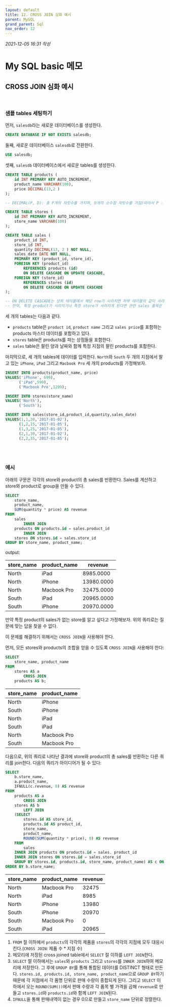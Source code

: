 ```yaml
---
layout: default
title: 12. CROSS JOIN 심화 예시
parent: MySQL
grand_parent: Sql
nav_order: 12
---
```


_2021-12-05 16:31 작성_

# My SQL basic 메모

## CROSS JOIN 심화 예시

<br/>

### 샘플 tables 세팅하기

먼저, `salesdb`라는 새로운 데이터베이스를 생성한다.

~~~~sql
CREATE DATABASE IF NOT EXISTS salesdb;
~~~~

둘째, 새로운 데이터베이스 `salesdb`로 전환한다.

~~~~sql
USE salesdb;
~~~~

셋째, `salesdb` 데이터베이스에서 새로운 tables를 생성한다.

~~~~sql
CREATE TABLE products (
    id INT PRIMARY KEY AUTO_INCREMENT,
    product_name VARCHAR(100),
    price DECIMAL(13,2 )
);

-- DECIMAL(P, D): 총 P개의 자릿수를 가지며, D개의 소수점 자릿수를 가짐(따라서 P - D 개의 자릿수는 정수 자릿수를 의미한다.)

CREATE TABLE stores (
    id INT PRIMARY KEY AUTO_INCREMENT,
    store_name VARCHAR(100)
);

CREATE TABLE sales (
    product_id INT,
    store_id INT,
    quantity DECIMAL(13, 2 ) NOT NULL,
    sales_date DATE NOT NULL,
    PRIMARY KEY (product_id, store_id),
    FOREIGN KEY (product_id)
        REFERENCES products (id)
        ON DELETE CASCADE ON UPDATE CASCADE,
    FOREIGN KEY (store_id)
        REFERENCES stores (id)
        ON DELETE CASCADE ON UPDATE CASCADE 
);

-- ON DELETE CASCADE는 상위 테이블에서 해당 row가 사라지면 하부 테이블의 값이 사라지게 한다.
-- 만약, 특정 product가 사라지거나 특정 store가 사라지게 된다면 관련 sales 품목은 모두 사라져야 하며 업데이트 될 경우 모두 업데이트 되어야 한다. (FOREIGN KEY)
~~~~

세 개의 tables는 다음과 같다.

- `products` table은 `product id`, `product name` 그리고 `sales price`를 포함하는 products 마스터 데이터를 포함하고 있다.
- `stores` table은 products를 파는 상점들을 포함한다.
- `sales` table은 팔린 양과 날짜와 함께 특정 지점의 팔린 products를 포함한다.

마지막으로, 세 개의 tables에 데이터를 입력한다. `North`와 `South` 두 개의 지점에서 팔고 있는 `iPhone`, `iPad` 그리고 `Macbook Pro` 세 개의 products를 가정해보자.

~~~~sql
INSERT INTO products(product_name, price)
VALUES('iPhone', 699),
      ('iPad',599),
      ('Macbook Pro',1299);

INSERT INTO stores(store_name)
VALUES('North'),
      ('South');

INSERT INTO sales(store_id,product_id,quantity,sales_date)
VALUES(1,1,20,'2017-01-02'),
      (1,2,15,'2017-01-05'),
      (1,3,25,'2017-01-05'),
      (2,1,30,'2017-01-02'),
      (2,2,35,'2017-01-05');
~~~~

<br/><br/>

### 예시

아래의 구문은 각각의 store와 product의 총 sales를 반환한다. Sales를 계산하고 store와 product로 group을 만들 수 있다.

~~~~sql
SELECT
    store_name,
    product_name,
    SUM(quantity * price) AS revenue
FROM
    sales
        INNER JOIN
    products ON products.id = sales.product_id
        INNER JOIN
    stores ON stores.id = sales.store_id
GROUP BY store_name, product_name;
~~~~

output:

| store_name | product_name | revenue   |
|------------|--------------|-----------|
| North      | iPad         | 8985.0000 |
| North      | iPhone       | 13980.0000|
| North      | Macbook Pro  | 32475.0000|
| South      | iPad         | 20965.0000|
| South      | iPhone       | 20970.0000|

만약 특정 product의 sales가 없는 store를 알고 싶다고 가정해보자. 위의 쿼리로는 질문에 맞는 답을 찾을 수 없다.

이 문제를 해결하기 위해서는 `CROSS JOIN`을 사용해야 한다.

먼저, 모든 stores와 products의 조합을 얻을 수 있도록 `CROSS JOIN`을 사용해야 한다:

~~~~sql
SELECT
    store_name, product_name
FROM
    stores AS a
        CROSS JOIN
    products AS b;
~~~~

| store_name | product_name |
|------------|--------------|
| North      | iPhone       |
| South      | iPhone       |
| North      | iPad         |
| South      | iPad         |
| North      | Macbook Pro  |
| South      | Macbook Pro  |

다음으로, 위의 쿼리로 나타난 결과에 store와 product의 총 sales를 반환하는 다른 쿼리를 join한다. 다음의 쿼리가 아이디어가 될 수 있다:

~~~~sql
SELECT
    b.store_name,
    a.product_name,
    IFNULL(c.revenue, 0) AS revenue
FROM
    products AS a
        CROSS JOIN
    stores AS b
        LEFT JOIN
    (SELECT
        stores.id AS store_id,
        products.id AS product_id,
        store_name,
        product_name,
        ROUND(SUM(quantity * price), 0) AS revenue
    FROM
        sales
    INNER JOIN products ON products.id = sales. product_id
    INNER JOIN stores ON stores.id = sales.store_id
    GROUP BY stores.id, products.id, store_name, product_name) AS c ON c.store_id = b.id AND c.product_id = a_id
ORDER BY b.store_name;
~~~~

| store_name | product_name | revenue |
|------------|--------------|---------|
| North      | Macbook Pro  | 32475   |
| North      | iPad         | 8985    |
| North      | iPhone       | 13980   |
| South      | iPhone       | 20970   |
| South      | Macbook Pro  | 0       |
| South      | iPad         | 20965   |

1. `FROM` 절 이하에서 `products`의 각각의 제품을 `stores`의 각각의 지점에 모두 대응시킨다.(`CROSS JOIN`: 제품 수 * 지점 수)
2. 메모리에 저장된 cross joined table에서 `SELECT` 절 이하를 `LEFT JOIN`한다.
3. `SELECT` 절 이하에서는 `sales`와 `products` 그리고 `stores`를 `INNER JOIN`하여 메모리에 저장한다. 그 후에 `GROUP BY`를 통해 통합된 데이터를 DISTINCT 형태로 만든다. `stores.id, products.id, store_name, product_name`으로 `GROUP BY`하기 때문에 각 지점에서 각 품명 단위로 판매 수량이 종합되게 된다. 그리고 `SELECT` 이하에서 오는 `ROUND(SUM())`에서 판매 수량과 각 품목 별 가격을 곱해 `revenue`로 만들고 `stores.id`와 `products.id`와 함께 `LEFT JOIN`된다.
4. `IFNULL`을 통해 판매내역이 없는 경우 0으로 만들고 `store_name` 단위로 정렬한다.